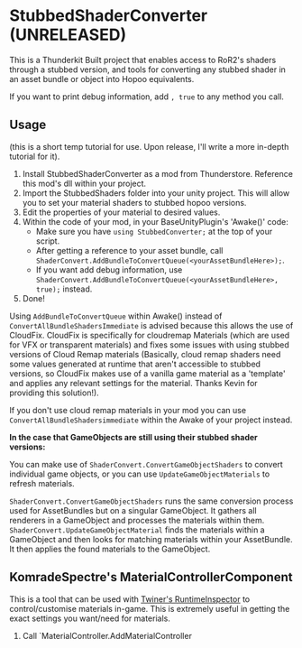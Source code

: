 # StubbedShaderConverter (UNRELEASED)
This is a Thunderkit Built project that enables access to RoR2's shaders through a stubbed version, and tools for converting any stubbed shader in an asset bundle or object into Hopoo equivalents.

If you want to print debug information, add `, true` to any method you call.

## Usage
(this is a short temp tutorial for use. Upon release, I'll write a more in-depth tutorial for it).

1. Install StubbedShaderConverter as a mod from Thunderstore. Reference this mod's dll within your project.
2. Import the StubbedShaders folder into your unity project. This will allow you to set your material shaders to stubbed hopoo versions.
3. Edit the properties of your material to desired values.
4. Within the code of your mod, in your BaseUnityPlugin's 'Awake()' code:
    - Make sure you have `using StubbedConverter;` at the top of your script.
    - After getting a reference to your asset bundle, call `ShaderConvert.AddBundleToConvertQueue(<yourAssetBundleHere>);`.
    - If you want add debug information, use `ShaderConvert.AddBundleToConvertQueue(<yourAssetBundleHere>, true);` instead.
5. Done!

Using `AddBundleToConvertQueue` within Awake() instead of `ConvertAllBundleShadersImmediate` is advised because this allows the use of CloudFix. CloudFix is specifically for cloudremap Materials (which are used for VFX or transparent materials) and fixes some issues with using stubbed versions of Cloud Remap materials (Basically, cloud remap shaders need some values generated at runtime that aren't accessible to stubbed versions, so CloudFix makes use of a vanilla game material as a 'template' and applies any relevant settings for the material. Thanks Kevin for providing this solution!).

If you don't use cloud remap materials in your mod you can use `ConvertAllBundleShadersimmediate` within the Awake of your project instead.

__In the case that GameObjects are still using their stubbed shader versions:__

You can make use of `ShaderConvert.ConvertGameObjectShaders` to convert individual game objects, or you can use `UpdateGameObjectMaterials` to refresh materials.

`ShaderConvert.ConvertGameObjectShaders` runs the same conversion process used for AssetBundles but on a singular GameObject. It gathers all renderers in a GameObject and processes the materials within them.  
`ShaderConvert.UpdateGameObjectMaterial` finds the materials within a GameObject and then looks for matching materials within your AssetBundle. It then applies the found materials to the GameObject.  

## KomradeSpectre's MaterialControllerComponent

This is a tool that can be used with [Twiner's RuntimeInspector](https://thunderstore.io/package/Twiner/RuntimeInspector/) to control/customise materials in-game. This is extremely useful in getting the exact settings you want/need for materials.

1. Call `MaterialController.AddMaterialController
